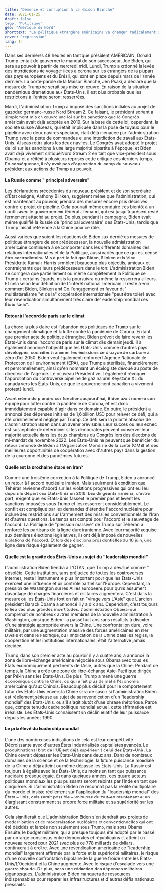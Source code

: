 ```yaml
---
title: "Démence et corruption à la Maison Blanche"
date: 2021-01-25
draft: false
tags: "Politique"
geo: "Amérique du Nord"
shorttext: "La politique étrangère américaine va changer radicalement sous Joe Biden. Mais que pouvons-nous attendre de lui? Demandons-nous ce que feront les faucons?"
cover: "repression"
lang: fr
---
```


Dans ses dernières 48 heures en tant que président AMÉRICAIN, Donald Trump tentait de gouverner le mandat de son successeur, Joe Biden, qui sera au pouvoir à partir de mercredi midi. Lundi, Trump a ordonné la levée des interdictions de voyager liées à corona sur les étrangers de la plupart des pays européens et du Brésil, qui sont en place depuis mars de l'année dernière. La porte-parole de la Maison Blanche, Jen Psaki, a déclaré que la mesure de Trump ne serait pas mise en œuvre. En raison de la situation pandémique dramatique aux États-Unis, il est plus probable que les restrictions à l'entrée seront resserrées.

Mardi, L'administration Trump a imposé des sanctions initiales au projet de gazoduc germano-russe Nord Stream 2. Ce faisant, le président sortant a simplement mis en œuvre une loi sur les sanctions que le Congrès américain avait déjà adoptée en 2019. Sur la base de cette loi, cependant, la société suisse Allseeas, qui était impliquée dans la pose de tuyaux pour le pipeline avec deux navires spéciaux, était déjà menacée par l'administration Trump avec la perte de commandes et une interdiction de travail aux États-Unis. Allseas retira alors les deux navires. Le Congrès avait adopté le projet de loi sur les sanctions à une large majorité bipartite à l'époque, et Biden avait déjà vivement critiqué Nord Stream 2 en tant que vice-président sous Obama, et a réitéré à plusieurs reprises cette critique ces derniers temps. En conséquence, il n'y avait pas d'opposition du camp du nouveau président aux actions de Trump au pouvoir.

#### La Russie comme " principal adversaire"

Les déclarations précédentes du nouveau président et de son secrétaire d'État désigné, Anthony Blinken, suggèrent même que l'administration, qui est maintenant au pouvoir, prendra des mesures encore plus décisives contre le projet de pipeline. Cela pourrait même conduire très bientôt à un conflit avec le gouvernement fédéral allemand, qui est jusqu'à présent resté fermement attaché au projet. De plus, pendant la campagne, Biden avait même qualifié la Russie de "principal adversaire" des États-Unis, tandis que Trump faisait référence à la Chine pour ce rôle.

Aussi variées que soient les réactions de Biden aux dernières mesures de politique étrangère de son prédécesseur, la nouvelle administration américaine continuera à se comporter dans les différents domaines des relations internationales et de la Politique, aussi variés que ce qui est censé être contradictoire. Mis à part le fait que Biden, Blinken et la Vice-Présidente Kamala Harris semblent beaucoup plus objectifs, amicaux et contraignants que leurs prédécesseurs dans le ton: L'administration Biden ne corrigera que partiellement ou même complètement la Politique de Trump à certains égards, mais la poursuivra ou même la resserrera ailleurs. Et cela selon leur définition de L'intérêt national américain. Il reste à voir comment Biden, Blinken and Co.l'engagement en faveur du" multilatéralisme "et de la" coopération internationale "peut être toléré avec leur revendication simultanément très claire de"leadership mondial des États-Unis".

#### Retour à l'accord de paris sur le climat

La chose la plus claire est l'abandon des politiques de Trump sur le changement climatique et la lutte contre la pandémie de Corona. En tant que premier acte de politique étrangère, Biden prévoit de faire revenir les États-Unis dans l'accord de paris sur le climat dès demain jeudi. Il a également annoncé l'objectif que les États-Unis, comme d'autres pays développés, souhaitent ramener les émissions de dioxyde de carbone à zéro d'ici 2050. Biden veut également renforcer l'Agence Nationale de Protection de l'environnement (EPA), que Trump a stérilisée, financièrement et personnellement, ainsi qu'en nommant un écologiste dévoué au poste de directeur de l'agence. Le nouveau Président veut également révoquer l'approbation du controversé pipeline de gaz naturel Keystone XL du canada vers les États-Unis, ce que le gouvernement canadien a vivement protesté lundi.

Avant même de prendre ses fonctions aujourd'hui, Biden avait nommé son équipe pour lutter contre la pandémie de Corona, et est donc immédiatement capable d'agir dans ce domaine. En outre, le président a annoncé des dépenses initiales de 1,6 billion USD pour relever ce défi, qui a été criminellement négligé par Trump. Ce défi sera la priorité absolue de L'administration Biden dans un avenir prévisible. Leur succès ou leur échec est susceptible de déterminer si les démocrates peuvent conserver leur majorité actuelle dans les deux chambres du Congrès lors des élections de mi-mandat de novembre 2022. Les États-Unis ne peuvent que bénéficier du retour annoncé de Biden à l'Organisation Mondiale de la santé (OMS) et des meilleures opportunités de coopération avec d'autres pays dans la gestion de la couronne et des pandémies futures.

#### Quelle est la prochaine étape en Iran?

Comme une troisième correction à la Politique de Trump, Biden a annoncé un retour à l'accord nucléaire iranien. Mais seulement à condition que Téhéran revienne d'abord sur les violations progressives qui ont eu lieu depuis le départ des États-Unis en 2018. Les dirigeants iraniens, d'autre part, exigent que les États-Unis fassent le premier pas et lèvent les sanctions imposées sous Trump et les resserrent considérablement. Le conflit est compliqué par les demandes d'étendre l'accord nucléaire pour inclure des restrictions sur L'armement des missiles conventionnels de l'Iran et d'autres questions. Le temps est compté pour l'accord et le sauvetage de l'accord. La Politique de "pression massive" de Trump sur Téhéran a renforcé les partisans de la ligne dure iranienne. Avec leur majorité acquise aux dernières élections législatives, ils ont déjà imposé de nouvelles violations de l'accord. Et lors des élections présidentielles du 18 juin, une ligne dure risque également de gagner.

#### Quelle est la gravité des États-Unis au sujet du " leadership mondial"

L'administration Biden tiendra à L'OTAN, que Trump a dévalué comme " obsolète. Cette institution, sans préjudice de toutes les controverses internes, reste l'instrument le plus important pour que les États-Unis exercent une influence et un contrôle partiel sur l'Europe. Cependant, la pression de Washington sur les Alliés européens pour qu'ils assument davantage de charges financières et militaires augmentera. C'est dans la mesure où les États-Unis font en fait un "virage vers L'Asie" que L'ancien président Barack Obama a annoncé il y a dix ans. Cependant, c'est toujours le lieu des plus grandes incertitudes. L'administration Obama-qui comprenait de nombreux autres membres de la nouvelle administration à Washington, ainsi que Biden – a passé huit ans sans résultats à discuter d'une stratégie appropriée envers la Chine. Une confrontation dure, voire militaire, par une augmentation massive des forces américaines en mer D'Asie et dans le Pacifique, ou l'implication de la Chine dans les règles, la coopération et les institutions internationales, était l'alternative jamais décidée.

Trump, dans son premier acte au pouvoir il y a quatre ans, a annoncé la zone de libre-échange américaine négociée sous Obama avec tous les États économiquement pertinents de l'Asie, autres que la Chine. Pendant ce temps, la Chine a créé une zone de libre-échange Asie-Pacifique dirigée par Pékin sans les États-Unis. De plus, Trump a mené une guerre économique contre la Chine, ce qui a fait plus de mal à l'économie américaine qu'aux Chinois. Beaucoup plus décisif pour le comportement futur des États-Unis envers la Chine sera de savoir si l'administration Biden est réellement sérieuse au sujet de sa revendication d'un "leadership mondial" des États-Unis, ou s'il s'agit plutôt d'une phrase rhétorique. Parce que, compte tenu du cadre politique mondial actuel, cette affirmation est irréaliste. Les États-Unis connaissent un déclin relatif de leur puissance depuis les années 1990.

#### Le prix élevé du leadership mondial

L'une des nombreuses indications de cela est leur compétitivité Décroissante avec d'autres États industrialisés capitalistes avancés. Le produit national brut de l'UE est déjà supérieur à celui des États-Unis. La Chine devrait dépasser les États-Unis dans deux ans. Dans de nombreux domaines de la science et de la technologie, la future puissance mondiale de la Chine a déjà atteint ou même dépassé les États-Unis. La Russie est toujours à égalité avec les États-Unis, du moins en tant que puissance nucléaire presque égale. Et dans quelques années, ces quatre acteurs politiques mondiaux les plus puissants seront rejoints par l'Inde en tant que cinquième. Si L'administration Biden ne reconnaît pas la réalité multipolaire du monde et insiste réellement sur l'application du "leadership mondial" des États – Unis, cela serait possible – voire pas du tout-en maintenant et en élargissant constamment sa propre force militaire et sa supériorité sur les autres.

Cela signifierait que L'administration Biden s'en tiendrait aux projets de modernisation et de modernisation nucléaires et conventionnelles qui ont été décidés et lancés non seulement sous Trump, mais sous Obama. Ensuite, le budget militaire, qui a presque toujours été adopté par le passé par un large consensus entre démocrates et républicains et atteint un nouveau record pour 2021 avec plus de 778 milliards de dollars, continuerait à croître. Avec une revendication américaine de "leadership mondial" largement affirmée par la force et la supériorité militaires, le risque d'une nouvelle confrontation bipolaire de la guerre froide entre les États-Unis/L'Occident et la Chine augmente. Avec le risque d'escalade vers une guerre chaude. De plus, sans une réduction des dépenses militaires gigantesques, L'administration Biden manquera de ressources indispensables pour réparer les infrastructures et d'autres défis nationaux pressants.
